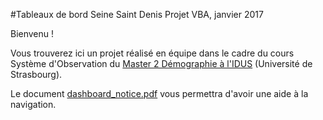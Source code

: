 #Tableaux de bord Seine Saint Denis
Projet VBA, 
janvier 2017


Bienvenu !

Vous trouverez ici un projet réalisé en équipe dans le cadre du cours Système d'Observation du [Master 2 Démographie à l'IDUS](https://idus.unistra.fr/nos-formations/master-de-demographie/presentation-du-master/) (Université de Strasbourg).

Le document [dashboard_notice.pdf](https://github.com/mlegall/Dashboard_ssd_vba/blob/master/dashboard_notice.pdf) vous permettra d'avoir une aide à la navigation.
